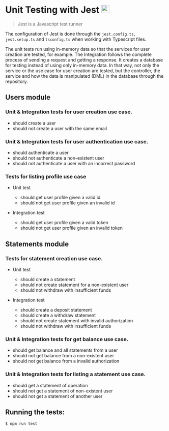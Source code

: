# Unit Testing with Jest <img src="https://iconape.com/wp-content/png_logo_vector/jest-logo.png" alt="Jest" width="25px">

> Jest is a Javascript test runner

The configuration of Jest is done through the `jest.config.ts`, `jest.setup.ts` and `tsconfig.ts` when working with Typescript files.

The unit tests run using in-memory data so that the services for user creation are tested, for example. The Integration follows the complete process of sending a request and getting a response. It creates a database for testing instead of using only in-memory data. In that way, not only the service or the use case for user creation are tested, but the controller, the service and how the data is manipulated (DML) in the database through the repository.

## Users module

### Unit & Integration tests for user creation use case.

- should create a user
- should not create a user with the same email

### Unit & Integration tests for user authentication use case.

- should authenticate a user
- should not authenticate a non-existent user
- should not authenticate a user with an incorrect password

### Tests for listing profile use case

- Unit test

  - should get user profile given a valid id
  - should not get user profile given an invalid id

- Integration test

  - should get user profile given a valid token
  - should not get user profile given an invalid token

## Statements module

### Tests for statement creation use case.

- Unit test

  - should create a statement
  - should not create statement for a non-existent user
  - should not withdraw with insufficient funds

- Integration test

  - should create a deposit statement
  - should create a withdraw statement
  - should not create statement with invalid authorization
  - should not withdraw with insufficient funds

### Unit & Integration tests for get balance use case.

- should get balance and all statements from a user
- should not get balance from a non-existent user
- should not get balance from a invalid authorization

### Unit & Integration tests for listing a statement use case.

- should get a statement of operation
- should not get a statement of non-existent user
- should not get a statement of another user

## Running the tests:

```
$ npm run test
```
